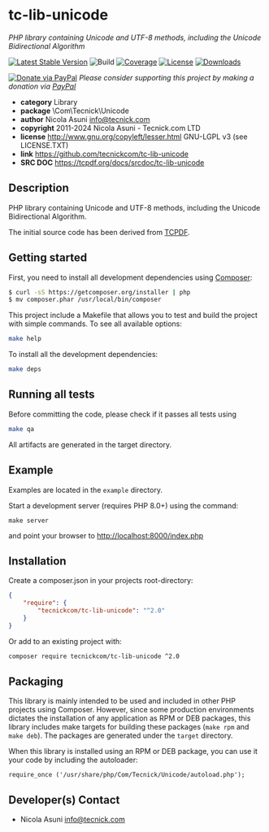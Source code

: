 # tc-lib-unicode
*PHP library containing Unicode and UTF-8 methods, including the Unicode Bidirectional Algorithm*

[![Latest Stable Version](https://poser.pugx.org/tecnickcom/tc-lib-unicode/version)](https://packagist.org/packages/tecnickcom/tc-lib-unicode)
![Build](https://github.com/tecnickcom/tc-lib-unicode/actions/workflows/check.yml/badge.svg)
[![Coverage](https://codecov.io/gh/tecnickcom/tc-lib-unicode/graph/badge.svg?token=XLM0QWY9BE)](https://codecov.io/gh/tecnickcom/tc-lib-unicode)
[![License](https://poser.pugx.org/tecnickcom/tc-lib-unicode/license)](https://packagist.org/packages/tecnickcom/tc-lib-unicode)
[![Downloads](https://poser.pugx.org/tecnickcom/tc-lib-unicode/downloads)](https://packagist.org/packages/tecnickcom/tc-lib-unicode)

[![Donate via PayPal](https://img.shields.io/badge/donate-paypal-87ceeb.svg)](https://www.paypal.com/donate/?hosted_button_id=NZUEC5XS8MFBJ)
*Please consider supporting this project by making a donation via [PayPal](https://www.paypal.com/donate/?hosted_button_id=NZUEC5XS8MFBJ)*

* **category**    Library
* **package**     \Com\Tecnick\Unicode
* **author**      Nicola Asuni <info@tecnick.com>
* **copyright**   2011-2024 Nicola Asuni - Tecnick.com LTD
* **license**     http://www.gnu.org/copyleft/lesser.html GNU-LGPL v3 (see LICENSE.TXT)
* **link**        https://github.com/tecnickcom/tc-lib-unicode
* **SRC DOC**     https://tcpdf.org/docs/srcdoc/tc-lib-unicode

## Description

PHP library containing Unicode and UTF-8 methods, including the Unicode Bidirectional Algorithm.

The initial source code has been derived from [TCPDF](<http://www.tcpdf.org>).


## Getting started

First, you need to install all development dependencies using [Composer](https://getcomposer.org/):

```bash
$ curl -sS https://getcomposer.org/installer | php
$ mv composer.phar /usr/local/bin/composer
```

This project include a Makefile that allows you to test and build the project with simple commands.
To see all available options:

```bash
make help
```

To install all the development dependencies:

```bash
make deps
```

## Running all tests

Before committing the code, please check if it passes all tests using

```bash
make qa
```

All artifacts are generated in the target directory.


## Example

Examples are located in the `example` directory.

Start a development server (requires PHP 8.0+) using the command:

```
make server
```

and point your browser to <http://localhost:8000/index.php>


## Installation

Create a composer.json in your projects root-directory:

```json
{
    "require": {
        "tecnickcom/tc-lib-unicode": "^2.0"
    }
}
```

Or add to an existing project with: 

```bash
composer require tecnickcom/tc-lib-unicode ^2.0
```


## Packaging

This library is mainly intended to be used and included in other PHP projects using Composer.
However, since some production environments dictates the installation of any application as RPM or DEB packages,
this library includes make targets for building these packages (`make rpm` and `make deb`).
The packages are generated under the `target` directory.

When this library is installed using an RPM or DEB package, you can use it your code by including the autoloader:
```
require_once ('/usr/share/php/Com/Tecnick/Unicode/autoload.php');
```



## Developer(s) Contact

* Nicola Asuni <info@tecnick.com>
